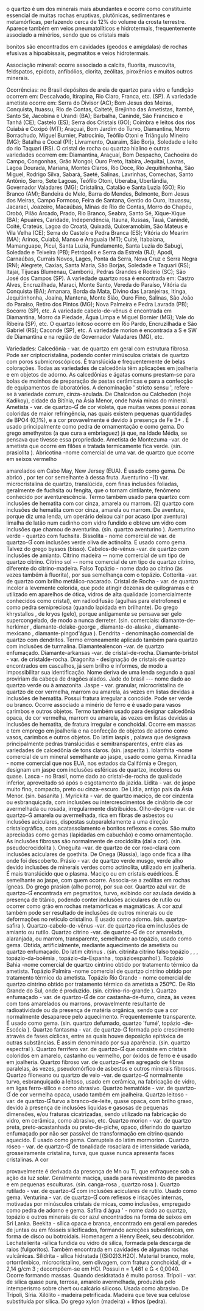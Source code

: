 o  quartzo  é  um  dos  minerais  mais  abundantes  e  ocorre  como  constituinte  essencial  de  muitas  rochas eruptivas, plutônicas, sedimentares e metamórficas, perfazendo cerca de 12% do volume da crosta terrestre. Aparece também em veios pneumatolíticos e hidrotermais, frequentemente associado a minérios, sendo que os cristais mais

bonitos são encontrados em cavidades (geodos e amígdalas) de rochas efusivas a hipoabissais, pegmatitos e veios hidrotermais.

Associação mineral: ocorre  associado  a  calcita,  fluorita,  muscovita,  feldspatos,  epidoto,  anfibólios,  clorita,  zeólitas, piroxênios e muitos outros minerais.

Ocorrências: no  Brasil  depósitos  de  areia  de  quartzo  para  vidro  e  fundição  ocorrem  em:  Descalvado,  Itirapina,  Rio Claro, Franca, etc. (SP). A variedade ametista ocorre em: Serra do Divisor (AC); Bom Jesus dos Meiras, Conquista, Ituassu, Rio de Contas, Caiteté, Brejinho das Ametistas, Itambé, Santo Sé, Jacobina e Urandi (BA); Barbalha, Canindé, São Francisco e Tanhá (CE); Castelo (ES); Serra dos Cristais (GO); Coimbra e leitos dos rios Cuiabá e Coxipó (MT); Araçuai,  Bom Jardim do Turvo, Diamantina, Morro Borrachudo, Miguel Burnier, Patrocínio, Teófilo Otoni e Triângulo Mineiro (MG); Batalha e Cocal (PI); Livramento, Quaraim, São Borja, Soledade e leito do rio Taquari (RS). O cristal de rocha ou quartzo hialino e outras variedades ocorrem em: Diamantina, Araçuaí, Bom Despacho, Cachoeira do Campo, Congonhas, Grão Mongol; Ouro Preto, Itabira, Jequitaí, Lavras, Lagoa Dourada, Mariana, Montes Claros, Rio Doce, Rio Jequitinhonha, São Miguel, Rodrigo Silva, Sabará, Saeté, Salinas, Lavrinhas, Comechas, Santo Antônio, Serro, Sete Lagoas, Teófilo Otoni, Uberaba, Uberlândia, Governador Valadares (MG); Cristalina, Catalão e Santa Luzia (GO); Rio Branco  (AM);  Bandeira  de  Melo,  Barra  do  Mendes,  Belmonte,  Bom  Jesus  dos  Meiras,  Campo  Formoso,  Feira  de Santana, Gentio do Ouro, Itauassu, Jacaraci, Joazeiro, Macaúbas, Minas de Rio de Contas, Morro do Chapéu, Orobó, Pilão  Arcado,  Prado,  Rio Branco,  Seabra,  Santo  Sé,  Xique-Xique  (BA);  Apuaires,  Caridade,  Independência,  Itauna, Russas,  Tauá,  Canindé,  Coité,  Crateús,  Lagoa  do  Croatá,  Quixadá,  Quixeramobim,  São  Mateus  e  Vila  Velha  (CE); Serra  do  Castelo  e  Pedra  Branca  (ES);  Vitória  do  Mearim  (MA);  Arinos,  Cuiabá,  Manso  e  Araguaia  (MT);  Cuité, Itabaiana, Mamanguape, Picuí, Santa Luzia, Fundamento, Santa Luzia do Sabugi, Soledade e Teixeira (PB); Petrópolis e  Serra  da  Estrela  (RJ);  Apodi,  Carnaúbas,  Currais  Novos,  Lages,  Ponta  da  Serra,  Nova Cruz e Serra Negra (RN); Alegrete,  Caxias,  Santa  Maria,  São  Borjas,  Soledade  e  Taquari  (RS);  Itajaí,  Tijucas  Blumenau,  Camboriú,  Pedras Grandes  e  Rodeio  (SC);  São  José  dos  Campos  (SP).  A  variedade  quartzo  rosa  é  encontrada  em:  Castro  Alves, Encruzilhada, Maraci, Monte Santo, Vereda do Paraíso, Vitória da Conquista (BA); Amanara, Borda da Mata, Divino das Laranjeiras, Itinga, Jequitinhonha, Joaína, Mantena, Monte Sião, Ouro Fino, Salinas, São João do Paraíso, Retiro dos Pintos (MG); Nova Palmeira e Pedra Lavrada (PB); Socorro (SP), etc. A variedade cabelo-de-vênus é encontrada em Diamantina, Morro da Piedade, Água Limpa e Miguel Bornier (MG); Vale do Ribeira (SP), etc. O quartzo leitoso ocorre em Rio Pardo, Encruzilhada e São Gabriel (RS); Caconde (SP), etc. A variedade morion é encontrada a S e SW de Diamantina e na região de Governador Valadares (MG), etc.

Variedades: Calcedônia -  var.  de  quartzo  em  geral  com  estrutura  fibrosa.  Pode  ser  criptocristalina,  podendo  conter minúsculos  cristais  de  quartzo  com  poros  submicroscópicos.  É  translúcida  e  frequentemente  de  belas  colorações. Todas as variedades de calcedônia  têm aplicações em joalheria e em objetos de adorno. As calcedônias e ágatas comuns prestam-se para bolas de moinhos de preparação de pastas cerâmicas e para a confecção de equipamentos de laboratórios. A denominação ' stricto  sensu ', refere -se  à  variedade  comum,  cinza-azulada.  De Chalcedon ou Calchedon (hoje Kadikoy), cidade da Bitínia, na Ásia Menor, onde havia minas do mineral. Ametista - var. de quartzo- de  cor  violeta,  que  muitas  vezes  possui  zonas  coloridas  de  maior  refringência,  nas  quais  existem  pequenas quantidades de BPO4 (0,1%), e a cor provavelmente é devido à presença de Fe 3+ . É usado principalmente como pedra de ornamentação e como gema. Do grego amethystos (a que cura a embriaguez) já que, na Idade Média, se pensava que tivesse essa propriedade. Ametista de Montezuma -var. de ametista que ocorre em filões e tratada termicamente fica  verde.  (sin. prasiolita ). Abricotina -nome  comercial  de  uma  var.  de  quartzo  que  ocorre  em  seixos  vermelho

amarelados em Cabo May, New Jersey (EUA). É usado como gema. De abricó , por ter cor semelhante à dessa fruta. Aventurino -(1)  var.  microcristalina  de  quartzo,  translúcida,  com  finas  inclusões  foliadas, geralmente de fuchsita ou fengita,  que  o  tornam  cintilante,  fenômeno  conhecido  por  aventurescência.  Termo também usado para quartzo com inclusões  de  hematita  com  cor  cinza,  amarela  ou  marrom.  (2)  quartzo  com  inclusões  de  hematita  com  cor  cinza, amarela ou marrom. De aventura, porque diz uma lenda, um operário deixou cair por acaso (por aventura) limalha de latão  num  cadinho  com  vidro  fundido  e  obteve  um  vidro  com  inclusões  que  chamou  de  aventurina.  (sin. quartzo aventurino ). Aventurino verde -  quartzo  com fuchsita. Bissolita -  nome comercial de var. de quartzo- com inclusões verde oliva de actinolita. É usado como gema. Talvez do grego byssos (bisso). Cabelos-de-vênus -var. de quartzo com inclusões de amianto. Citrino madeira -- nome comercial de um tipo de quartzo citrino. Citrino sol -- nome comercial de um tipo  de  quartzo  citrino,  diferente  do  citrino-madeira. Falso  Topázio -  nome  dado  ao  citrino  (às  vezes  também  à fluorita), por sua semelhança com o topázio. Cotterita -var. de quartzo com brilho metálico-nacarado. Cristal de Rocha - var. de quartzo incolor a levemente colorida, que pode atingir dezenas de quilogramas e é utilizado em aparelhos de ótica, vidros de alta qualidade (comercialmente conhecidos como cristal), em radiodifusão (agulhas para eletrofones) e como pedra semipreciosa (quando lapidada em brilhante). Do grego khrystallos ,  de kryos (gelo), porque antigamente se pensava ser gelo supercongelado, de modo a nunca derreter. (sin. comerciais: diamante-de-herkimer , diamante-delake-george , diamante-do-alaska , diamante-mexicano , diamante-pingod'água ). Dendrita -  denominação comercial de quartzo  com  dendritos.  Termo  erroneamente  aplicado  também  para  quartzo  com  inclusões  de  turmalina. Diamantealencon -var. de quartzo enfumaçado. Diamante-arkansas -var. de cristal-de-rocha. Diamante-bristol - var. de cristalde-rocha. Dragonita - designação de cristais de quartzo encontrados em cascalhos, já sem brilho e informes, de modo a impossibilitar sua identificação. Nome deriva de uma lenda segundo a qual proviriam da cabeça de dragões alados. Jade do brasil --- nome dado ao quartzo verde ou à amazonita. Jaspe - var. granular, microcristalina de quartzo de cor vermelha, marrom ou amarela, às vezes em listas devidas a inclusões de hematita. Possui fratura irregular a concóide. Pode ser verde ou branco. Ocorre associado a minério de ferro e é usado para vasos carimbos e outros objetos. Termo também usado para designar calcedônia opaca, de cor vermelha, marrom ou amarela, às vezes em listas devidas a inclusões  de  hematita,  de  fratura  irregular  e  conchoidal.  Ocorre  em  massas  e  tem  emprego  em  joalheria  e  na confecção  de  objetos  de  adorno  como  vasos,  carimbos  e  outros  objetos.  Do  latim iaspis ,  palavra  que  designava principalmente pedras translúcidas e semitransparentes, entre elas as variedades de calcedônia de tons claros. (sin. jasperita ). Iolanthita -nome  comercial  de  um  mineral  semelhante  ao  jaspe,  usado  como  gema. Kinradita -  nome comercial que nos EUA, nos estados da Califórnia e Oregon, designam um jaspe com inclusões esféricas de quartzo, incolores  ou  quase. Lasca -  no  Brasil,  nome  dado  ao  cristal-de-rocha  de  qualidade  inferior,  aproveitado  só  após  o esgotamento da jazida. Lidita - var. de jaspe muito fino, compacto, preto ou cinza-escuro. De Lídia, antigo país da Ásia Menor.  (sin. basanita ). Myrickita -  var.  de  quartzo  maciço,  de  cor  cinzenta  ou  esbranquiçada,  com  inclusões  ou intercrescimentos  de  cinábrio  de  cor  avermelhada  ou  rosada,  irregularmente  distribuídos. Olho-de-tigre -var.  de quartzo- amarela ou avermelhada, rica em fibras de asbestos ou inclusões aciculares, dispostas subparalelamente a uma  direção  cristalográfica,  com  acatassolamento  e  bonitos  reflexos  e  cores.  São  muito  apreciadas  como  gemas (lapidadas em cabuchão) e como ornamentação. As inclusões fibrosas são normalmente de crocidolita (daí a cor). (sin. pseudocrocidolita ). Oneguita -var.  de  quartzo  de  cor  roxo-clara  com  inclusões  aciculares  de  goethita.  De Onega (Rússia), lago onde fica a ilha onde foi descoberto. Prásio - var. de quartzo verde musgo, verde alho devido inclusões de  minerais  verdes  como  actinolita,  utilizado  em  joalheria.  É  mais  translúcido  que  o  plasma.  Maciço  ou  em  cristais euédricos. É semelhante ao jaspe, com quem ocorre. Associa-se a zeólitas em rochas ígneas. Do grego prasion (alho porro), por sua cor. Quartzo azul var. de quartzo- encontrada em pegmatitos, turvo, exibindo cor azulada devido à presença de titânio,  podendo conter inclusões aciculares de rutilo ou ocorrer como grão em rochas metamórficas e magmáticas. A cor azul também pode ser resultado de inclusões de outros minerais ou de deformações no retículo cristalino. É usado como adorno. (sin. quartzo-safira ). Quartzo-cabelo-de-vênus -var. de quartzo rica em inclusões de amianto  ou  rutilo. Quartzo citrino -var.  de  quartzo- de  cor  amarelada,  alaranjada,  ou  marrom,  transparente, semelhante  ao  topázio,  usado  como  gema.  Obtida,  artificialmente,  mediante  aquecimento  de  ametista  ou  quartzo enfumaçado.  Do  latim citrinus .  (sin. citrinita   citrino   falso  topázio , , , topázio-da-boêmia , topázio-da-Espanha , topázioespanhol ). Topázio  Bahia -nome  comercial  de  quartzo  cintrino  obtido  por  tratamento  térmico  da  ametista. Topázio Palmira -nome comercial de quartzo cintrino obtido por tratamento térmico da ametista. Topázio Rio Grande - nome comercial  de  quartzo  cintrino  obtido  por  tratamento  térmico  da  ametista  a  250ºC.  De  Rio  Grande  do  Sul,  onde  é produzido. (sin. citrino-rio-grande ). Quartzo enfumaçado - var. de quartzo- de cor castanha-de-fumo, cinza, às vezes com tons amarelados ou marrons, provavelmente resultante de radioatividade ou da presença de matéria orgânica, sendo que a cor normalmente desaparece pelo aquecimento. Frequentemente transparente. É usado como gema. (sin. quartzo defumado, quartzo 'fumé', topázio -de-Escócia ). Quartzo fantasma - var. de quartzo- formada pelo crescimento através de fases cíclicas, entre as quais houve deposição epitáxica de outras substâncias. É assim denominado por sua  aparência.  (sin. quartzo  espectral ). Quartzo ferrífero  var.  de  quartzo- que  consiste  em  cristais  coloridos  em amarelo, castanho ou vermelho, por óxidos de ferro e é usado em joalheria. Quartzo fibroso var. de quartzo- em agregado de fibras paralelas, às vezes, pseudomórfico de asbestos e outros minerais fibrosos. Quartzo filoneano ou quartzo de veio -var. de quartzo- normalmente turvo, esbranquiçado a leitoso, usado em cerâmica, na fabricação de vidro,  em  ligas  ferro-silíco  e  como  abrasivo. Quartzo hematóide -  var.  de  quartzo- de  cor  vermelha  opaca,  usado também em joalheira. Quartzo leitoso - var. de quartzo- turvo a branco-de-leite, quase opaca, com brilho graxo, devido à  presença  de  inclusões  líquidas  e  gasosas  de  pequenas  dimensões,  e/ou  fraturas  cicatrizadas,  sendo  utilizado  na fabricação do vidro, em cerâmica, como abrasivo, etc. Quartzo morion -  var.  de  quartzo preta, preto-acastanhada ou preto-de-piche,  opaco,  diferindo  do  quartzo  enfumaçado  por  não  ser  passível  de  transformação  em  citrino  quando aquecido. É usado como gema. Corruptela do latim mormorion . Quartzo róseo - var. de quartzo- de tonalidade rosaclara  de  intensidade  variada,  grosseiramente  cristalina,  turva,  que  quase  nunca  apresenta  faces  cristalinas.  A  cor

provavelmente é derivada  da  presença  de  Mn  ou  Ti,  que  enfraquece  sob  a  ação  da  luz  solar.  Geralmente  maciça, usada para revestimento de paredes e em pequenas esculturas. (sin. canga-rosa , quartzo rosa ). Quartzo rutilado - var. de  quartzo- com  inclusões  aciculares  de  rutilo.  Usado  como  gema. Venturina -  var.  de  quartzo- com  reflexos  e irisações internas, motivadas por minúsculos cristais de micas, como inclusões, empregado como pedra de adorno e gema. Safira d água ' - nome dado ao quartzo, topázio e outros minerais de cor azul encontrados na forma de seixos em Sri  Lanka. Beekita -  sílica  opaca  e  branca,  encontrado  em  geral  em  paredes  de  juntas  ou  em  fósseis  silicificados, formando  acreções  subesféricas,  em  forma  de  disco  ou  botroidais.  Homenagem  a  Henry  Beek,  seu  descobridor. Lechatelierita -sílica fundida ou vidro de sílica, formada pela descarga de raios (fulgoritos). Também encontrada em cavidades de algumas rochas vulcânicas. Silidrita - sílica hidratada [(SiO2)3.H2O]. Material branco, mole, ortorrômbico, microcristalino, sem clivagem, com fratura conchoidal, dr = 2,14 g/cm 3 ; decompõem-se em HCl. Possui n = 1,461 e  &lt; 0,0040.  Ocorre  formando  massas.  Quando  desidratada  é  muito  porosa. Trípoli -  var.  de  sílica  quase  pura,  terrosa, amarelo avermelhada, produzida pelo intemperismo sobre chert ou calcário silicoso. Usada como abrasivo. De Trípoli, Síria. Xilólito -  madeira petrificada. Madeira que teve sua celulose substituída por sílica. Do grego xylon (madeira) + lithos (pedra).